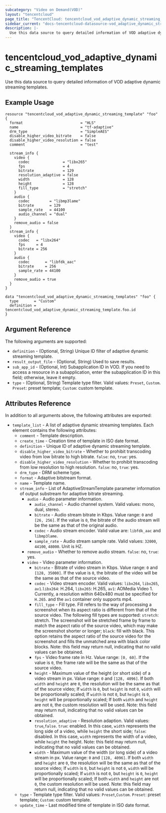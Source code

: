 ```yaml
---
subcategory: "Video on Demand(VOD)"
layout: "tencentcloud"
page_title: "TencentCloud: tencentcloud_vod_adaptive_dynamic_streaming_templates"
sidebar_current: "docs-tencentcloud-datasource-vod_adaptive_dynamic_streaming_templates"
description: |-
  Use this data source to query detailed information of VOD adaptive dynamic streaming templates.
---
```


# tencentcloud_vod_adaptive_dynamic_streaming_templates

Use this data source to query detailed information of VOD adaptive dynamic streaming templates.

## Example Usage

```hcl
resource "tencentcloud_vod_adaptive_dynamic_streaming_template" "foo" {
  format                          = "HLS"
  name                            = "tf-adaptive"
  drm_type                        = "SimpleAES"
  disable_higher_video_bitrate    = false
  disable_higher_video_resolution = false
  comment                         = "test"

  stream_info {
    video {
      codec               = "libx265"
      fps                 = 4
      bitrate             = 129
      resolution_adaptive = false
      width               = 128
      height              = 128
      fill_type           = "stretch"
    }
    audio {
      codec         = "libmp3lame"
      bitrate       = 129
      sample_rate   = 44100
      audio_channel = "dual"
    }
    remove_audio = false
  }
  stream_info {
    video {
      codec   = "libx264"
      fps     = 4
      bitrate = 256
    }
    audio {
      codec       = "libfdk_aac"
      bitrate     = 256
      sample_rate = 44100
    }
    remove_audio = true
  }
}

data "tencentcloud_vod_adaptive_dynamic_streaming_templates" "foo" {
  type       = "Custom"
  definition = tencentcloud_vod_adaptive_dynamic_streaming_template.foo.id
}
```

## Argument Reference

The following arguments are supported:

* `definition` - (Optional, String) Unique ID filter of adaptive dynamic streaming template.
* `result_output_file` - (Optional, String) Used to save results.
* `sub_app_id` - (Optional, Int) Subapplication ID in VOD. If you need to access a resource in a subapplication, enter the subapplication ID in this field; otherwise, leave it empty.
* `type` - (Optional, String) Template type filter. Valid values: `Preset`, `Custom`. `Preset`: preset template; `Custom`: custom template.

## Attributes Reference

In addition to all arguments above, the following attributes are exported:

* `template_list` - A list of adaptive dynamic streaming templates. Each element contains the following attributes:
  * `comment` - Template description.
  * `create_time` - Creation time of template in ISO date format.
  * `definition` - Unique ID of adaptive dynamic streaming template.
  * `disable_higher_video_bitrate` - Whether to prohibit transcoding video from low bitrate to high bitrate. `false`: no, `true`: yes.
  * `disable_higher_video_resolution` - Whether to prohibit transcoding from low resolution to high resolution. `false`: no, `true`: yes.
  * `drm_type` - DRM scheme type.
  * `format` - Adaptive bitstream format.
  * `name` - Template name.
  * `stream_info` - List of AdaptiveStreamTemplate parameter information of output substream for adaptive bitrate streaming.
    * `audio` - Audio parameter information.
      * `audio_channel` - Audio channel system. Valid values: mono, dual, stereo.
      * `bitrate` - Audio stream bitrate in Kbps. Value range: `0` and `[26, 256]`. If the value is `0`, the bitrate of the audio stream will be the same as that of the original audio.
      * `codec` - Audio stream encoder. Valid value are: `libfdk_aac` and `libmp3lame`.
      * `sample_rate` - Audio stream sample rate. Valid values: `32000`, `44100`, `48000`. Unit is HZ.
    * `remove_audio` - Whether to remove audio stream. `false`: no, `true`: yes.
    * `video` - Video parameter information.
      * `bitrate` - Bitrate of video stream in Kbps. Value range: `0` and `[128, 35000]`. If the value is `0`, the bitrate of the video will be the same as that of the source video.
      * `codec` - Video stream encoder. Valid values: `libx264`, `libx265`, `av1`.`libx264`: H.264, `libx265`: H.265, `av1`: AOMedia Video 1. Currently, a resolution within 640x480 must be specified for `H.265`. and the `av1` container only supports mp4.
      * `fill_type` - Fill type. Fill refers to the way of processing a screenshot when its aspect ratio is different from that of the source video. The following fill types are supported: `stretch`: stretch. The screenshot will be stretched frame by frame to match the aspect ratio of the source video, which may make the screenshot shorter or longer; `black`: fill with black. This option retains the aspect ratio of the source video for the screenshot and fills the unmatched area with black color blocks. Note: this field may return null, indicating that no valid values can be obtained.
      * `fps` - Video frame rate in Hz. Value range: `[0, 60]`. If the value is `0`, the frame rate will be the same as that of the source video.
      * `height` - Maximum value of the height (or short side) of a video stream in px. Value range: `0` and `[128, 4096]`. If both `width` and `height` are `0`, the resolution will be the same as that of the source video; If `width` is `0`, but `height` is not `0`, `width` will be proportionally scaled; If `width` is not `0`, but `height` is `0`, `height` will be proportionally scaled; If both `width` and `height` are not `0`, the custom resolution will be used. Note: this field may return null, indicating that no valid values can be obtained.
      * `resolution_adaptive` - Resolution adaption. Valid values: `true`,`false`. `true`: enabled. In this case, `width` represents the long side of a video, while `height` the short side; `false`: disabled. In this case, `width` represents the width of a video, while `height` the height. Note: this field may return null, indicating that no valid values can be obtained.
      * `width` - Maximum value of the width (or long side) of a video stream in px. Value range: `0` and `[128, 4096]`. If both `width` and `height` are `0`, the resolution will be the same as that of the source video; If `width` is `0`, but `height` is not `0`, `width` will be proportionally scaled; If `width` is not `0`, but `height` is `0`, `height` will be proportionally scaled; If both `width` and `height` are not `0`, the custom resolution will be used. Note: this field may return null, indicating that no valid values can be obtained.
  * `type` - Template type filter. Valid values: `Preset`,`Custom`. `Preset`: preset template; `Custom`: custom template.
  * `update_time` - Last modified time of template in ISO date format.


